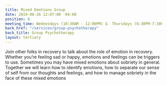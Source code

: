 ```yaml
---
title: Mixed Emotions Group
date: 2019-06-26 12:07:00 -04:00
position: 8
meeting_time: Wednesdays (10:30AM - 12:00PM) &  Thursdays (6:30PM-7:30PM)
back_href: "/services/group-psychotherapy"
back_title: Group Psychotherapy
layout: tertiary
---
```


Join other folks in recovery to talk about the role of emotion in recovery. Whether you’re feeling sad or happy, emotions and feelings can be triggers to use. Sometimes you may have mixed emotions about sobriety in general. Together we will learn how to identify emotions, how to separate our sense of self from our thoughts and feelings, and how to manage sobriety in the face of these mixed emotions

